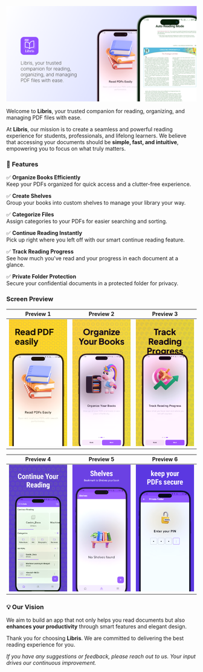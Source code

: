 ![Libris App](/ART/cover.png)

Welcome to **Libris**, your trusted companion for reading, organizing, and managing PDF files with ease.

At **Libris**, our mission is to create a seamless and powerful reading experience for students, professionals, and lifelong learners. We believe that accessing your documents should be **simple, fast, and intuitive**, empowering you to focus on what truly matters.

### 🚀 **Features**

✅ **Organize Books Efficiently**  
Keep your PDFs organized for quick access and a clutter-free experience.

✅ **Create Shelves**  
Group your books into custom shelves to manage your library your way.

✅ **Categorize Files**  
Assign categories to your PDFs for easier searching and sorting.

✅ **Continue Reading Instantly**  
Pick up right where you left off with our smart continue reading feature.

✅ **Track Reading Progress**  
See how much you've read and your progress in each document at a glance.

✅ **Private Folder Protection**  
Secure your confidential documents in a protected folder for privacy.

### Screen Preview

| Preview 1 | Preview 2 | Preview 3 |
|-----------|-----------|-----------|
| ![Libris App Preview](/ART/screenshot_1.png) | ![Libris App Preview](/ART/screenshot_2.png) | ![Libris App Preview](/ART/screenshot_3.png) |

| Preview 4 | Preview 5 | Preview 6 |
|-----------|-----------|-----------|
| ![Libris App Preview](/ART/screenshot_4.png) | ![Libris App Preview](/ART/screenshot_5.png) | ![Libris App Preview](/ART/screenshot_6.png) |


### 💡 **Our Vision**

We aim to build an app that not only helps you read documents but also **enhances your productivity** through smart features and elegant design.

Thank you for choosing **Libris**. We are committed to delivering the best reading experience for you.

_If you have any suggestions or feedback, please reach out to us. Your input drives our continuous improvement._
